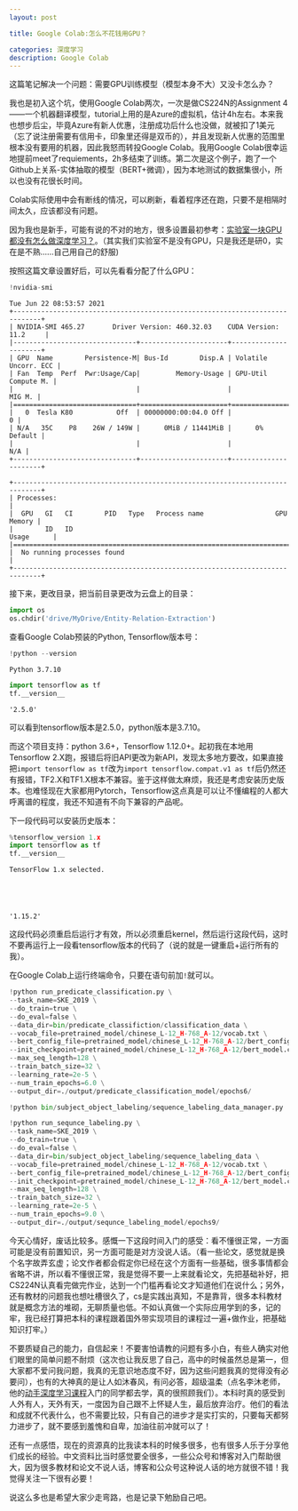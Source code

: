 ```yaml
---
layout: post

title: Google Colab:怎么不花钱用GPU？

categories: 深度学习
description: Google Colab
---
```


这篇笔记解决一个问题：需要GPU训练模型（模型本身不大）又没卡怎么办？

我也是初入这个坑，使用Google Colab两次，一次是做CS224N的Assignment 4——一个机器翻译模型，tutorial上用的是Azure的虚拟机，估计4h左右。本来我也想步后尘，毕竟Azure有新人优惠，注册成功后什么也没做，就被扣了1美元（忘了说注册需要有信用卡，印象里还得是双币的），并且发现新人优惠的范围里根本没有要用的机器，因此我怒而转投Google Colab。我用Google Colab很幸运地提前meet了requiements，2h多结束了训练。第二次是这个例子，跑了一个Github上关系-实体抽取的模型（BERT+微调），因为本地测试的数据集很小，所以也没有花很长时间。

Colab实际使用中会有断线的情况，可以刷新，看着程序还在跑，只要不是相隔时间太久，应该都没有问题。

因为我也是新手，可能有说的不对的地方，很多设置最初参考：[实验室一块GPU都没有怎么做深度学习？](https://www.zhihu.com/question/299434830/answer/1329278982)。（其实我们实验室不是没有GPU，只是我还是研0，实在是不熟......自己用自己的舒服)

按照这篇文章设置好后，可以先看看分配了什么GPU：


```python
!nvidia-smi
```

    Tue Jun 22 08:53:57 2021       
    +-----------------------------------------------------------------------------+
    | NVIDIA-SMI 465.27       Driver Version: 460.32.03    CUDA Version: 11.2     |
    |-------------------------------+----------------------+----------------------+
    | GPU  Name        Persistence-M| Bus-Id        Disp.A | Volatile Uncorr. ECC |
    | Fan  Temp  Perf  Pwr:Usage/Cap|         Memory-Usage | GPU-Util  Compute M. |
    |                               |                      |               MIG M. |
    |===============================+======================+======================|
    |   0  Tesla K80           Off  | 00000000:00:04.0 Off |                    0 |
    | N/A   35C    P8    26W / 149W |      0MiB / 11441MiB |      0%      Default |
    |                               |                      |                  N/A |
    +-------------------------------+----------------------+----------------------+
                                                                                   
    +-----------------------------------------------------------------------------+
    | Processes:                                                                  |
    |  GPU   GI   CI        PID   Type   Process name                  GPU Memory |
    |        ID   ID                                                   Usage      |
    |=============================================================================|
    |  No running processes found                                                 |
    +-----------------------------------------------------------------------------+


接下来，更改目录，把当前目录更改为云盘上的目录：


```python
import os
os.chdir('drive/MyDrive/Entity-Relation-Extraction')
```

查看Google Colab预装的Python, Tensorflow版本号：


```python
!python --version
```

    Python 3.7.10



```python
import tensorflow as tf
tf.__version__
```




    '2.5.0'



可以看到tensorflow版本是2.5.0，python版本是3.7.10。

而这个项目支持：python 3.6+，Tensorflow 1.12.0+。起初我在本地用Tensorflow 2.X跑，报错后将旧API更改为新API，发现太多地方要改，如果直接把```import tensorflow as tf```改为```import tensorflow.compat.v1 as tf```后仍然还有报错，TF2.X和TF1.X根本不兼容。鉴于这样做太麻烦，我还是考虑安装历史版本。也难怪现在大家都用Pytorch，Tensorflow这点真是可以让不懂编程的人都大呼离谱的程度，我还不知道有不向下兼容的产品呢。

下一段代码可以安装历史版本：


```python
%tensorflow_version 1.x
import tensorflow as tf
tf.__version__
```

    TensorFlow 1.x selected.





    '1.15.2'



这段代码必须重启后运行才有效，所以必须重启kernel，然后运行这段代码，这时不要再运行上一段看tensorflow版本的代码了（说的就是一键重启+运行所有的我）。

在Google Colab上运行终端命令，只要在语句前加```!```就可以。


```python
!python run_predicate_classification.py \
--task_name=SKE_2019 \
--do_train=true \
--do_eval=false \
--data_dir=bin/predicate_classifiction/classification_data \
--vocab_file=pretrained_model/chinese_L-12_H-768_A-12/vocab.txt \
--bert_config_file=pretrained_model/chinese_L-12_H-768_A-12/bert_config.json \
--init_checkpoint=pretrained_model/chinese_L-12_H-768_A-12/bert_model.ckpt \
--max_seq_length=128 \
--train_batch_size=32 \
--learning_rate=2e-5 \
--num_train_epochs=6.0 \
--output_dir=./output/predicate_classification_model/epochs6/
```


```python
!python bin/subject_object_labeling/sequence_labeling_data_manager.py
```


```python
!python run_sequnce_labeling.py \
--task_name=SKE_2019 \
--do_train=true \
--do_eval=false \
--data_dir=bin/subject_object_labeling/sequence_labeling_data \
--vocab_file=pretrained_model/chinese_L-12_H-768_A-12/vocab.txt \
--bert_config_file=pretrained_model/chinese_L-12_H-768_A-12/bert_config.json \
--init_checkpoint=pretrained_model/chinese_L-12_H-768_A-12/bert_model.ckpt \
--max_seq_length=128 \
--train_batch_size=32 \
--learning_rate=2e-5 \
--num_train_epochs=9.0 \
--output_dir=./output/sequnce_labeling_model/epochs9/
```

今天心情好，废话比较多。感慨一下这段时间入门的感受：看不懂很正常，一方面可能是没有前置知识，另一方面可能是对方没说人话。（看一些论文，感觉就是换个名字故弄玄虚；论文作者都会假定你已经在这个方面有一些基础，很多事情都会省略不讲，所以看不懂很正常，我是觉得不要一上来就看论文，先把基础补好，把CS224N认真看完做完作业，达到一个门槛再看论文才知道他们在说什么；另外，还有教材的问题我也想吐槽很久了，cs是实践出真知，不是靠背，很多本科教材就是概念方法的堆砌，无聊质量也低。不如认真做一个实际应用学到的多，记的牢，我已经打算把本科的课程跟着国外带实现项目的课程过一遍+做作业，把基础知识打牢。）

不要质疑自己的能力，自信起来！不要害怕请教的问题有多小白，有些人确实对他们眼里的简单问题不耐烦（这次也让我反思了自己，高中的时候虽然总是第一，但大家都不爱问我问题，我真的无意识地态度不好，因为这些问题我真的觉得没有必要问），也有的大神真的是让人如沐春风，有问必答，超级温柔（点名李沐老师，他的[动手深度学习课程](https://courses.d2l.ai/zh-v2/)入门的同学都去学，真的很照顾我们）。本科时真的感受到人外有人，天外有天，一度因为自己跟不上怀疑人生，最后放弃治疗。他们的看法和成就不代表什么，也不需要比较，只有自己的进步才是实打实的，只要每天都努力进步了，就不要感到羞愧和自卑，加油往前冲就可以了！

还有一点感悟，现在的资源真的比我读本科的时候多很多，也有很多人乐于分享他们成长的经验。中文资料比当时感觉要全很多，一些公众号和博客对入门帮助很大，因为很多教材和论文不说人话，博客和公众号这种说人话的地方就很不错！我觉得关注一下很有必要！

说这么多也是希望大家少走弯路，也是记录下勉励自己吧。
